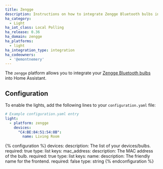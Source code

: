 ```yaml
---
title: Zengge
description: Instructions on how to integrate Zengge Bluetooth bulbs into Home Assistant.
ha_category:
  - Light
ha_iot_class: Local Polling
ha_release: 0.36
ha_domain: zengge
ha_platforms:
  - light
ha_integration_type: integration
ha_codeowners:
  - '@emontnemery'
---
```


The `zengge` platform allows you to integrate your [Zengge Bluetooth bulbs](http://www.zengge.com/) into Home Assistant.

## Configuration

To enable the lights, add the following lines to your `configuration.yaml` file:

```yaml
# Example configuration.yaml entry
light:
  - platform: zengge
    devices:
      "C4:BE:84:51:54:8B":
        name: Living Room
```

{% configuration %}
devices:
  description: The list of your devices/bulbs.
  required: true
  type: list
  keys:
    mac_address:
      description: The MAC address of the bulb.
      required: true
      type: list
      keys:
        name:
          description: The friendly name for the frontend.
          required: false
          type: string
{% endconfiguration %}
